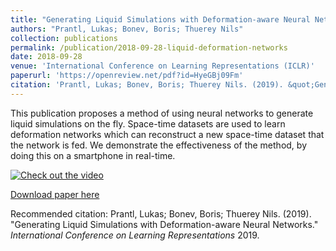 ```yaml
---
title: "Generating Liquid Simulations with Deformation-aware Neural Networks"
authors: "Prantl, Lukas; Bonev, Boris; Thuerey Nils"
collection: publications
permalink: /publication/2018-09-28-liquid-deformation-networks
date: 2018-09-28
venue: 'International Conference on Learning Representations (ICLR)'
paperurl: 'https://openreview.net/pdf?id=HyeGBj09Fm'
citation: 'Prantl, Lukas; Bonev, Boris; Thuerey Nils. (2019). &quot;Generating Liquid Simulations with Deformation-aware Neural Networks.&quot; <i>International Conference on Learning Representations</i> 2019.'
---
```

This publication proposes a method of using neural networks to generate liquid simulations on the fly. Space-time datasets are used to learn deformation networks which can reconstruct a new space-time dataset that the network is fed. We demonstrate the effectiveness of the method, by doing this on a smartphone in real-time.

[![Check out the video](http://img.youtube.com/vi/O8hvg0-buLE/0.jpg)](http://www.youtube.com/watch?v=O8hvg0-buLE)  

[Download paper here](https://openreview.net/pdf?id=HyeGBj09Fm)

Recommended citation: Prantl, Lukas; Bonev, Boris; Thuerey Nils. (2019). "Generating Liquid Simulations with Deformation-aware Neural Networks." <i>International Conference on Learning Representations</i> 2019.
